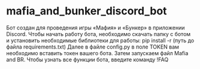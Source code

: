 # mafia_and_bunker_discord_bot

Бот создан для проведения игры «Мафия» и «Бункер» в приложении Discord. 
Чтобы начать работу бота, необходимо скачать папку с ботом и установить необходимые библиотеки для работы: 
pip install -r (путь до файла requirements.txt)
Далее в файле config.py в поле TOKEN вам необходимо вставить токен вашего бота.
Затем запускаем файл Mafia and BR. 
Чтобы узнать все функции бота, введите команду !FAQ
